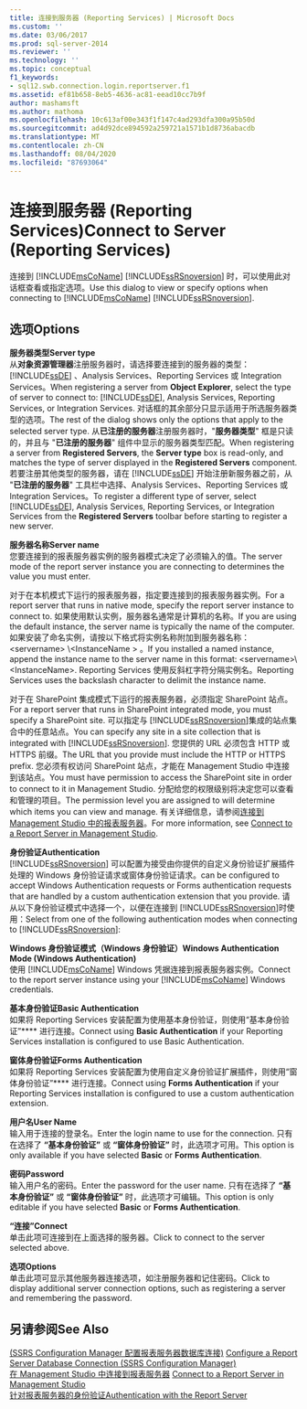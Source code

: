```yaml
---
title: 连接到服务器 (Reporting Services) | Microsoft Docs
ms.custom: ''
ms.date: 03/06/2017
ms.prod: sql-server-2014
ms.reviewer: ''
ms.technology: ''
ms.topic: conceptual
f1_keywords:
- sql12.swb.connection.login.reportserver.f1
ms.assetid: ef81b658-8eb5-4636-ac81-eead10cc7b9f
author: mashamsft
ms.author: mathoma
ms.openlocfilehash: 10c613af00e343f1f147c4ad293dfa300a95b50d
ms.sourcegitcommit: ad4d92dce894592a259721a1571b1d8736abacdb
ms.translationtype: MT
ms.contentlocale: zh-CN
ms.lasthandoff: 08/04/2020
ms.locfileid: "87693064"
---
```

# <a name="connect-to-server-reporting-services"></a><span data-ttu-id="a158f-102">连接到服务器 (Reporting Services)</span><span class="sxs-lookup"><span data-stu-id="a158f-102">Connect to Server (Reporting Services)</span></span>
  <span data-ttu-id="a158f-103">连接到 [!INCLUDE[msCoName](../includes/msconame-md.md)] [!INCLUDE[ssRSnoversion](../includes/ssrsnoversion-md.md)] 时，可以使用此对话框查看或指定选项。</span><span class="sxs-lookup"><span data-stu-id="a158f-103">Use this dialog to view or specify options when connecting to [!INCLUDE[msCoName](../includes/msconame-md.md)] [!INCLUDE[ssRSnoversion](../includes/ssrsnoversion-md.md)].</span></span>  
  
## <a name="options"></a><span data-ttu-id="a158f-104">选项</span><span class="sxs-lookup"><span data-stu-id="a158f-104">Options</span></span>  
 <span data-ttu-id="a158f-105">**服务器类型**</span><span class="sxs-lookup"><span data-stu-id="a158f-105">**Server type**</span></span>  
 <span data-ttu-id="a158f-106">从**对象资源管理器**注册服务器时，请选择要连接到的服务器的类型： [!INCLUDE[ssDE](../includes/ssde-md.md)] 、Analysis Services、Reporting Services 或 Integration Services。</span><span class="sxs-lookup"><span data-stu-id="a158f-106">When registering a server from **Object Explorer**, select the type of server to connect to: [!INCLUDE[ssDE](../includes/ssde-md.md)], Analysis Services, Reporting Services, or Integration Services.</span></span> <span data-ttu-id="a158f-107">对话框的其余部分只显示适用于所选服务器类型的选项。</span><span class="sxs-lookup"><span data-stu-id="a158f-107">The rest of the dialog shows only the options that apply to the selected server type.</span></span> <span data-ttu-id="a158f-108">从**已注册的服务器**注册服务器时，"**服务器类型**" 框是只读的，并且与 "**已注册的服务器**" 组件中显示的服务器类型匹配。</span><span class="sxs-lookup"><span data-stu-id="a158f-108">When registering a server from **Registered Servers**, the **Server type** box is read-only, and matches the type of server displayed in the **Registered Servers** component.</span></span> <span data-ttu-id="a158f-109">若要注册其他类型的服务器，请在 [!INCLUDE[ssDE](../includes/ssde-md.md)] 开始注册新服务器之前，从 "**已注册的服务器**" 工具栏中选择、Analysis Services、Reporting Services 或 Integration Services。</span><span class="sxs-lookup"><span data-stu-id="a158f-109">To register a different type of server, select [!INCLUDE[ssDE](../includes/ssde-md.md)], Analysis Services, Reporting Services, or Integration Services from the **Registered Servers** toolbar before starting to register a new server.</span></span>  
  
 <span data-ttu-id="a158f-110">**服务器名称**</span><span class="sxs-lookup"><span data-stu-id="a158f-110">**Server name**</span></span>  
 <span data-ttu-id="a158f-111">您要连接到的报表服务器实例的服务器模式决定了必须输入的值。</span><span class="sxs-lookup"><span data-stu-id="a158f-111">The server mode of the report server instance you are connecting to determines the value you must enter.</span></span>  
  
 <span data-ttu-id="a158f-112">对于在本机模式下运行的报表服务器，指定要连接到的报表服务器实例。</span><span class="sxs-lookup"><span data-stu-id="a158f-112">For a report server that runs in native mode, specify the report server instance to connect to.</span></span> <span data-ttu-id="a158f-113">如果使用默认实例，服务器名通常是计算机的名称。</span><span class="sxs-lookup"><span data-stu-id="a158f-113">If you are using the default instance, the server name is typically the name of the computer.</span></span> <span data-ttu-id="a158f-114">如果安装了命名实例，请按以下格式将实例名称附加到服务器名称： \<servername> \\<InstanceName \> 。</span><span class="sxs-lookup"><span data-stu-id="a158f-114">If you installed a named instance, append the instance name to the server name in this format: \<servername>\\<InstanceName\>.</span></span> <span data-ttu-id="a158f-115">Reporting Services 使用反斜杠字符分隔实例名。</span><span class="sxs-lookup"><span data-stu-id="a158f-115">Reporting Services uses the backslash character to delimit the instance name.</span></span>  
  
 <span data-ttu-id="a158f-116">对于在 SharePoint 集成模式下运行的报表服务器，必须指定 SharePoint 站点。</span><span class="sxs-lookup"><span data-stu-id="a158f-116">For a report server that runs in SharePoint integrated mode, you must specify a SharePoint site.</span></span> <span data-ttu-id="a158f-117">可以指定与 [!INCLUDE[ssRSnoversion](../includes/ssrsnoversion-md.md)]集成的站点集合中的任意站点。</span><span class="sxs-lookup"><span data-stu-id="a158f-117">You can specify any site in a site collection that is integrated with [!INCLUDE[ssRSnoversion](../includes/ssrsnoversion-md.md)].</span></span> <span data-ttu-id="a158f-118">您提供的 URL 必须包含 HTTP 或 HTTPS 前缀。</span><span class="sxs-lookup"><span data-stu-id="a158f-118">The URL that you provide must include the HTTP or HTTPS prefix.</span></span> <span data-ttu-id="a158f-119">您必须有权访问 SharePoint 站点，才能在 Management Studio 中连接到该站点。</span><span class="sxs-lookup"><span data-stu-id="a158f-119">You must have permission to access the SharePoint site in order to connect to it in Management Studio.</span></span> <span data-ttu-id="a158f-120">分配给您的权限级别将决定您可以查看和管理的项目。</span><span class="sxs-lookup"><span data-stu-id="a158f-120">The permission level you are assigned to will determine which items you can view and manage.</span></span> <span data-ttu-id="a158f-121">有关详细信息，请参阅[连接到 Management Studio 中的报表服务器](../reporting-services/tools/connect-to-a-report-server-in-management-studio.md)。</span><span class="sxs-lookup"><span data-stu-id="a158f-121">For more information, see [Connect to a Report Server in Management Studio](../reporting-services/tools/connect-to-a-report-server-in-management-studio.md).</span></span>  
  
 <span data-ttu-id="a158f-122">**身份验证**</span><span class="sxs-lookup"><span data-stu-id="a158f-122">**Authentication**</span></span>  
 [!INCLUDE[ssRSnoversion](../includes/ssrsnoversion-md.md)] <span data-ttu-id="a158f-123">可以配置为接受由你提供的自定义身份验证扩展插件处理的 Windows 身份验证请求或窗体身份验证请求。</span><span class="sxs-lookup"><span data-stu-id="a158f-123">can be configured to accept Windows Authentication requests or Forms authentication requests that are handled by a custom authentication extension that you provide.</span></span> <span data-ttu-id="a158f-124">请从以下身份验证模式中选择一个，以便在连接到 [!INCLUDE[ssRSnoversion](../includes/ssrsnoversion-md.md)]时使用：</span><span class="sxs-lookup"><span data-stu-id="a158f-124">Select from one of the following authentication modes when connecting to [!INCLUDE[ssRSnoversion](../includes/ssrsnoversion-md.md)]:</span></span>  
  
 <span data-ttu-id="a158f-125">**Windows 身份验证模式（Windows 身份验证）**</span><span class="sxs-lookup"><span data-stu-id="a158f-125">**Windows Authentication Mode (Windows Authentication)**</span></span>  
 <span data-ttu-id="a158f-126">使用 [!INCLUDE[msCoName](../includes/msconame-md.md)] Windows 凭据连接到报表服务器实例。</span><span class="sxs-lookup"><span data-stu-id="a158f-126">Connect to the report server instance using your [!INCLUDE[msCoName](../includes/msconame-md.md)] Windows credentials.</span></span>  
  
 <span data-ttu-id="a158f-127">**基本身份验证**</span><span class="sxs-lookup"><span data-stu-id="a158f-127">**Basic Authentication**</span></span>  
 <span data-ttu-id="a158f-128">如果将 Reporting Services 安装配置为使用基本身份验证，则使用“基本身份验证”\*\*\*\* 进行连接。</span><span class="sxs-lookup"><span data-stu-id="a158f-128">Connect using **Basic Authentication** if your Reporting Services installation is configured to use Basic Authentication.</span></span>  
  
 <span data-ttu-id="a158f-129">**窗体身份验证**</span><span class="sxs-lookup"><span data-stu-id="a158f-129">**Forms Authentication**</span></span>  
 <span data-ttu-id="a158f-130">如果将 Reporting Services 安装配置为使用自定义身份验证扩展插件，则使用“窗体身份验证”\*\*\*\* 进行连接。</span><span class="sxs-lookup"><span data-stu-id="a158f-130">Connect using **Forms Authentication** if your Reporting Services installation is configured to use a custom authentication extension.</span></span>  
  
 <span data-ttu-id="a158f-131">**用户名**</span><span class="sxs-lookup"><span data-stu-id="a158f-131">**User Name**</span></span>  
 <span data-ttu-id="a158f-132">输入用于连接的登录名。</span><span class="sxs-lookup"><span data-stu-id="a158f-132">Enter the login name to use for the connection.</span></span> <span data-ttu-id="a158f-133">只有在选择了 **“基本身份验证”** 或 **“窗体身份验证”** 时，此选项才可用。</span><span class="sxs-lookup"><span data-stu-id="a158f-133">This option is only available if you have selected **Basic** or **Forms Authentication**.</span></span>  
  
 <span data-ttu-id="a158f-134">**密码**</span><span class="sxs-lookup"><span data-stu-id="a158f-134">**Password**</span></span>  
 <span data-ttu-id="a158f-135">输入用户名的密码。</span><span class="sxs-lookup"><span data-stu-id="a158f-135">Enter the password for the user name.</span></span> <span data-ttu-id="a158f-136">只有在选择了 **“基本身份验证”** 或 **“窗体身份验证”** 时，此选项才可编辑。</span><span class="sxs-lookup"><span data-stu-id="a158f-136">This option is only editable if you have selected **Basic** or **Forms Authentication**.</span></span>  
  
 <span data-ttu-id="a158f-137">**“连接”**</span><span class="sxs-lookup"><span data-stu-id="a158f-137">**Connect**</span></span>  
 <span data-ttu-id="a158f-138">单击此项可连接到在上面选择的服务器。</span><span class="sxs-lookup"><span data-stu-id="a158f-138">Click to connect to the server selected above.</span></span>  
  
 <span data-ttu-id="a158f-139">**选项**</span><span class="sxs-lookup"><span data-stu-id="a158f-139">**Options**</span></span>  
 <span data-ttu-id="a158f-140">单击此项可显示其他服务器连接选项，如注册服务器和记住密码。</span><span class="sxs-lookup"><span data-stu-id="a158f-140">Click to display additional server connection options, such as registering a server and remembering the password.</span></span>  
  
## <a name="see-also"></a><span data-ttu-id="a158f-141">另请参阅</span><span class="sxs-lookup"><span data-stu-id="a158f-141">See Also</span></span>  
 <span data-ttu-id="a158f-142">[&#40;SSRS Configuration Manager 配置报表服务器数据库连接&#41;](../../2014/sql-server/install/configure-a-report-server-database-connection-ssrs-configuration-manager.md) </span><span class="sxs-lookup"><span data-stu-id="a158f-142">[Configure a Report Server Database Connection  &#40;SSRS Configuration Manager&#41;](../../2014/sql-server/install/configure-a-report-server-database-connection-ssrs-configuration-manager.md) </span></span>  
 <span data-ttu-id="a158f-143">[在 Management Studio 中连接到报表服务器](../reporting-services/tools/connect-to-a-report-server-in-management-studio.md) </span><span class="sxs-lookup"><span data-stu-id="a158f-143">[Connect to a Report Server in Management Studio](../reporting-services/tools/connect-to-a-report-server-in-management-studio.md) </span></span>  
 [<span data-ttu-id="a158f-144">针对报表服务器的身份验证</span><span class="sxs-lookup"><span data-stu-id="a158f-144">Authentication with the Report Server</span></span>](../reporting-services/security/authentication-with-the-report-server.md)  
  
  
